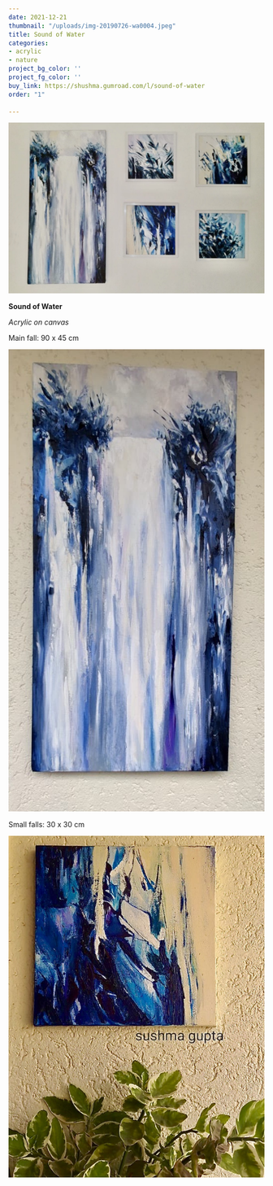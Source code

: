 ```yaml
---
date: 2021-12-21
thumbnail: "/uploads/img-20190726-wa0004.jpeg"
title: Sound of Water
categories:
- acrylic
- nature
project_bg_color: ''
project_fg_color: ''
buy_link: https://shushma.gumroad.com/l/sound-of-water
order: "1"

---
```

![](/uploads/img-20200405-wa0017.jpeg)

**Sound of Water**

_Acrylic on canvas_

Main fall: 90 x 45 cm

![](/uploads/img-20190727-wa0002.jpeg)

Small falls: 30 x 30 cm

![](/uploads/img-20190604-wa0036.jpeg)